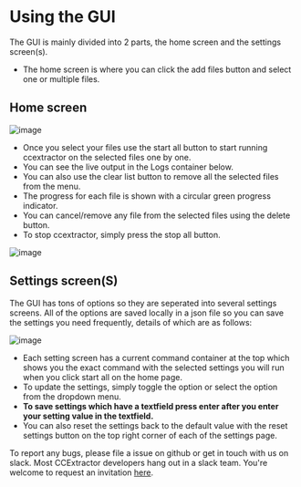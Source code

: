 # Using the GUI

The GUI is mainly divided into 2 parts, the home screen and the settings screen(s). 

- The home screen is where you can click the add files button and select one or multiple files. 


## Home screen
![image](https://ccextractor.org/images/flutter_gui/addfiles.png)

- Once you select your files use the start all button to start running ccextractor on the selected files one by one. 
- You can see the live output in the Logs container below. 
- You can also use the clear list button to remove all the selected files from the menu. 
- The progress for each file is shown with a circular green progress indicator. 
- You can cancel/remove any file from the selected files using the delete button. 
- To stop ccextractor, simply press the stop all button.

![image](https://ccextractor.org/images/flutter_gui/ccxrunning.png)

## Settings screen(S)

The GUI has tons of options so they are seperated into several settings screens. All of the options are saved locally in a json file so you can save the settings you need frequently, details of which are as follows:

![image](https://ccextractor.org/images/flutter_gui/settings.png)


- Each setting screen has a current command container at the top which shows you the exact command with the selected settings you will run when you click start all on the home page. 
- To update the settings, simply toggle the option or select the option from the dropdown menu. 
- **To save settings which have a textfield press enter after you enter your setting value in the textfield.** 
- You can also reset the settings back to the default value with the reset settings button on the top right corner of each of the settings page.



To report any bugs, please file a issue on github or get in touch with us on slack. Most CCExtractor developers hang out in a slack team. You're welcome to request an invitation [here](https://ccextractor.org/public/general/support/).
